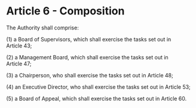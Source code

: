 # Article 6 - Composition


The Authority shall comprise:

(1) a Board of Supervisors, which shall exercise the tasks set out in Article 43;

(2) a Management Board, which shall exercise the tasks set out in Article 47;

(3) a Chairperson, who shall exercise the tasks set out in Article 48;

(4) an Executive Director, who shall exercise the tasks set out in Article 53;

(5) a Board of Appeal, which shall exercise the tasks set out in Article 60.
